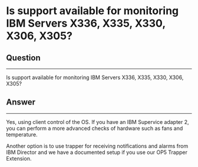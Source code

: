 # Is support available for monitoring IBM Servers X336, X335, X330, X306, X305?

## Question

* * * * *

Is support available for monitoring IBM Servers X336, X335, X330, X306, X305?

## Answer

* * * * *

Yes, using client control of the OS. If you have an IBM Supervice adapter 2, you can perform a more advanced checks of hardware such as fans and temperature.

Another option is to use trapper for receiving notifications and alarms from IBM Director and we have a documented setup if you use our OP5 Trapper Extension.
